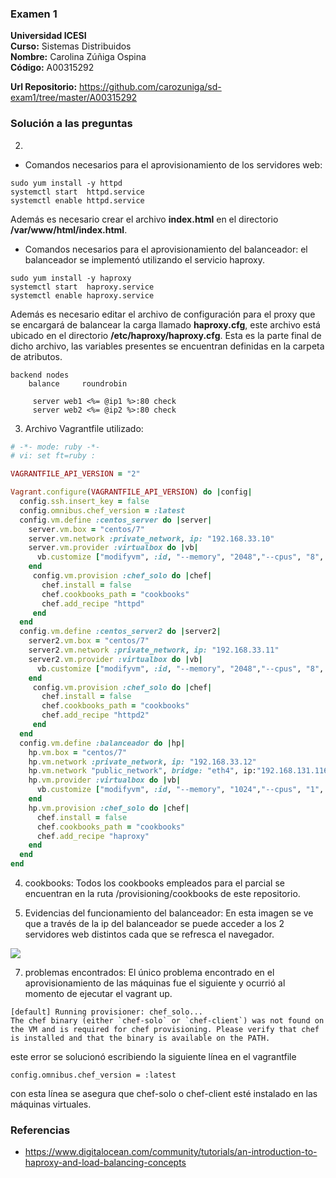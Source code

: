 ### Examen 1
**Universidad ICESI**  
**Curso:** Sistemas Distribuidos  
**Nombre:** Carolina Zúñiga Ospina  
**Código:**  A00315292

**Url Repositorio:** https://github.com/carozuniga/sd-exam1/tree/master/A00315292

### Solución a las preguntas

2. 
- Comandos necesarios para el aprovisionamiento de los servidores web:
```
sudo yum install -y httpd
systemctl start  httpd.service
systemctl enable httpd.service
```
Además es necesario crear el archivo **index.html** en el directorio **/var/www/html/index.html**. 

- Comandos necesarios para el aprovisionamiento del balanceador:
el balanceador se implementó utilizando el servicio haproxy.

```
sudo yum install -y haproxy
systemctl start  haproxy.service
systemctl enable haproxy.service
```
Además es necesario editar el archivo de configuración para el proxy que se encargará de balancear la carga llamado **haproxy.cfg**, este archivo está ubicado en el directorio **/etc/haproxy/haproxy.cfg**. Esta es la parte final de dicho archivo, las variables presentes se encuentran definidas en la carpeta de atributos.

```
backend nodes
    balance     roundrobin

     server web1 <%= @ip1 %>:80 check
     server web2 <%= @ip2 %>:80 check

```

3. Archivo Vagrantfile utilizado:

```Ruby
# -*- mode: ruby -*-
# vi: set ft=ruby :

VAGRANTFILE_API_VERSION = "2"

Vagrant.configure(VAGRANTFILE_API_VERSION) do |config|
  config.ssh.insert_key = false
  config.omnibus.chef_version = :latest
  config.vm.define :centos_server do |server|
    server.vm.box = "centos/7"
    server.vm.network :private_network, ip: "192.168.33.10"
    server.vm.provider :virtualbox do |vb|
      vb.customize ["modifyvm", :id, "--memory", "2048","--cpus", "8", "--name", "centos_webserver_1" ]
    end
     config.vm.provision :chef_solo do |chef|
       chef.install = false
       chef.cookbooks_path = "cookbooks"
       chef.add_recipe "httpd"
     end 
  end
  config.vm.define :centos_server2 do |server2|
    server2.vm.box = "centos/7"
    server2.vm.network :private_network, ip: "192.168.33.11"
    server2.vm.provider :virtualbox do |vb|
      vb.customize ["modifyvm", :id, "--memory", "2048","--cpus", "8", "--name", "centos_webserver_2" ]
    end
     config.vm.provision :chef_solo do |chef|
       chef.install = false
       chef.cookbooks_path = "cookbooks"
       chef.add_recipe "httpd2"
     end 
  end
  config.vm.define :balanceador do |hp|
    hp.vm.box = "centos/7"
    hp.vm.network :private_network, ip: "192.168.33.12"
    hp.vm.network "public_network", bridge: "eth4", ip:"192.168.131.116", netmask: "255.255.255.0"    
    hp.vm.provider :virtualbox do |vb|
      vb.customize ["modifyvm", :id, "--memory", "1024","--cpus", "1", "--name", "balanceador" ]
    end
    hp.vm.provision :chef_solo do |chef|
      chef.install = false
      chef.cookbooks_path = "cookbooks"
      chef.add_recipe "haproxy"
    end
  end
end
```

4. cookbooks: Todos los cookbooks empleados para el parcial se encuentran en la ruta /provisioning/cookbooks de este repositorio.

6. Evidencias del funcionamiento del balanceador: En esta imagen se ve que a través de la ip del balanceador se puede acceder a los 2 servidores web distintos cada que se refresca el navegador. 

![][1]

7. problemas encontrados:
El único problema encontrado en el aprovisionamiento de las máquinas fue el siguiente y ocurrió al momento de ejecutar el vagrant up. 

```
[default] Running provisioner: chef_solo...
The chef binary (either `chef-solo` or `chef-client`) was not found on
the VM and is required for chef provisioning. Please verify that chef
is installed and that the binary is available on the PATH.
```
este error se solucionó escribiendo la siguiente línea en el vagrantfile

```
config.omnibus.chef_version = :latest
```
con esta línea se asegura que chef-solo o chef-client esté instalado en las máquinas virtuales. 

### Referencias 
- https://www.digitalocean.com/community/tutorials/an-introduction-to-haproxy-and-load-balancing-concepts

[1]: images/balanceador.gif
